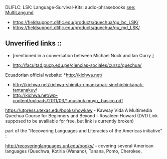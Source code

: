 
DLIFLC: LSK: Language-Survival-Kits: audio-phrasebooks [see: MultiLang.md](MultiLang.md)
* https://fieldsupport.dliflc.edu/products/quechua/qu_bc_LSK/
* https://fieldsupport.dliflc.edu/products/quechua/qu_md_LSK/ 


##  Unverified links ::
* [mentioned in a conversation between Michael Nock and Ian Curry ]

 * http://facultad.pucp.edu.pe/ciencias-sociales/curso/quechua/

Ecuadorian official website:
 *http://kichwa.net/
  * http://kichwa.net/kichwa-shimita-rimankapak-sinchichinkapak-tantanakuy/
  * http://kichwa.net/wp-content/uploads/2011/03/1.mushuk.muyu_.basico.pdf


https://utpress.utexas.edu/books/howkaw - Kawsay Vida
A Multimedia Quechua Course for Beginners and Beyond - Rosaleen Howard (DVD Link supposed to be availiable for free, but link is currently broken)

part of the "Recovering Languages and Literacies of the Americas initiative" : 

http://recoveringlanguages.unl.edu/books/ - covering several American languages 
(Quechwa, Kotiria (Wanano), Tanana, Pomo, Cherokee, 
